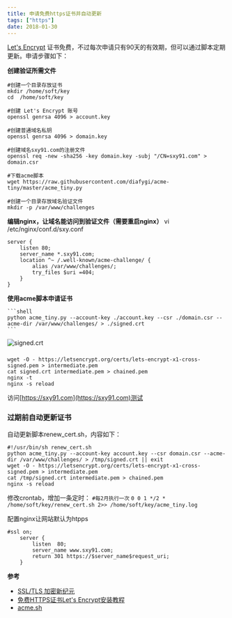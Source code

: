 ```yaml
---
title: 申请免费https证书并自动更新 
tags: ["https"]
date: 2018-01-30
---
```


 [Let's Encrypt](https://letsencrypt.org/) 证书免费，不过每次申请只有90天的有效期，但可以通过脚本定期更新。申请步骤如下：

**创建验证所需文件**

```shell
#创建一个目录存放证书
mkdir /home/soft/key
cd  /home/soft/key

#创建 Let's Encrypt 账号
openssl genrsa 4096 > account.key

#创建普通域名私钥
openssl genrsa 4096 > domain.key

#创建域名sxy91.com的注册文件
openssl req -new -sha256 -key domain.key -subj "/CN=sxy91.com" > domain.csr

#下载acme脚本
wget https://raw.githubusercontent.com/diafygi/acme-tiny/master/acme_tiny.py

#创建一个目录存放域名验证文件
mkdir -p /var/www/challenges
```


**编辑nginx，让域名能访问到验证文件（需要重启nginx）**
vi /etc/nginx/conf.d/sxy.conf

```nginx
server {
    listen 80;
    server_name *.sxy91.com;
    location ^~ /.well-known/acme-challenge/ {
        alias /var/www/challenges/;
        try_files $uri =404;
    }
}
```

**使用acme脚本申请证书**

    ```shell
    python acme_tiny.py --account-key ./account.key --csr ./domain.csr --acme-dir /var/www/challenges/ > ./signed.crt
    ```

![signed.crt](https://i.loli.net/2018/07/04/5b3cb0f7dc4b5.jpg)


### 

```shell?linenums
wget -O - https://letsencrypt.org/certs/lets-encrypt-x1-cross-signed.pem > intermediate.pem
cat signed.crt intermediate.pem > chained.pem
nginx -t
nginx -s reload
```

访问[https://sxy91.com](https://sxy91.com)测试

### 过期前自动更新证书
自动更新脚本renew_cert.sh，内容如下：

```shell?linenums
#!/usr/bin/sh renew_cert.sh
python acme_tiny.py --account-key account.key --csr domain.csr --acme-dir /var/www/challenges/ > /tmp/signed.crt || exit
wget -O - https://letsencrypt.org/certs/lets-encrypt-x1-cross-signed.pem > intermediate.pem
cat /tmp/signed.crt intermediate.pem > chained.pem
nginx -s reload
```

修改crontab，增加一条定时：
`#每2月执行一次`
`0 0 1 */2 * /home/soft/key/renew_cert.sh 2>> /home/soft/key/acme_tiny.log`

配置nginx让网站默认为htpps
```nginx
#ssl on;
    server {
        listen  80;
        server_name www.sxy91.com;
        return 301 https://$server_name$request_uri;
    }
```


**参考**

- [SSL/TLS 加密新纪元](https://linux.cn/article-6565-1.html)
- [免费HTTPS证书Let's Encrypt安装教程](https://foofish.net/https-free-for-lets-encrypt.html)
- [acme.sh](https://github.com/Neilpang/acme.sh/wiki/%E8%AF%B4%E6%98%8E)

